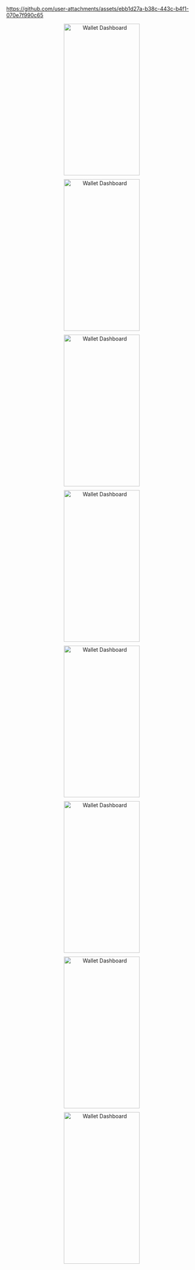 

https://github.com/user-attachments/assets/ebb1d27a-b38c-443c-b4f1-070e7f990c65


<div style="text-align: center; margin-top: 10px;"> <img src="https://github.com/user-attachments/assets/a6f129d3-6f2f-4c5a-99dd-c2c33fa5f24f" alt="Wallet Dashboard" width="200" height="400"/> </div>


<div style="text-align: center; margin-top: 10px;"> <img src="https://github.com/user-attachments/assets/fda40a5c-309c-411e-9bd7-2d623f2d9d4e" alt="Wallet Dashboard" width="200" height="400"/> </div>


<div style="text-align: center; margin-top: 10px;"> <img src="https://github.com/user-attachments/assets/a13914b4-3734-4088-beb3-673fc83c5bc8" alt="Wallet Dashboard" width="200" height="400"/> </div>

<div style="text-align: center; margin-top: 10px;"> <img src="https://github.com/user-attachments/assets/a2b2e84c-c904-48ed-bb85-83622b6e294d" alt="Wallet Dashboard" width="200" height="400"/> </div>

<div style="text-align: center; margin-top: 10px;"> <img src="https://github.com/user-attachments/assets/a4ff3f45-22b5-425c-be1d-01ec2646e161" alt="Wallet Dashboard" width="200" height="400"/> </div>

<div style="text-align: center; margin-top: 10px;"> <img src="https://github.com/user-attachments/assets/72034ed1-790f-4283-a865-5dd108b2e497" alt="Wallet Dashboard" width="200" height="400"/> </div>


<div style="text-align: center; margin-top: 10px;"> <img src="https://github.com/user-attachments/assets/30394143-65ff-4e7e-8ac5-a709b59fcad5" alt="Wallet Dashboard" width="200" height="400"/> </div>


<div style="text-align: center; margin-top: 10px;"> <img src="https://github.com/user-attachments/assets/f9bee1ca-3264-4540-bec3-e5064ddf82e7" alt="Wallet Dashboard" width="200" height="400"/> </div>



